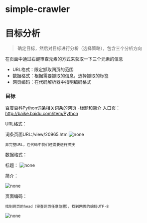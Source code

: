# simple-crawler


# 目标分析
>确定目标，然后对目标进行分析（选择策略），包含三个分析方向

在页面中通过右键审查元素的方式来获取一下三个元素的信息
  - URL格式：限定抓取网页的范围
  - 数据格式：根据需要抓取的信息，选择抓取的标签
  - 网页编码：在代码解析器中指明编码格式

### 目标
百度百科Python词条相关词条的网页 -标题和简介
入口页：http://baike.baidu.com/item/Python

URL格式：

   词条页面URL:/view/20965.htm
![none](http://omouah54e.bkt.clouddn.com/sipder/readme/URL.bmp)

    非完整URL，在代码中我们还需要进行拼接

数据格式：

   标题：
![none](http://omouah54e.bkt.clouddn.com/sipder/readme/%E6%A0%87%E9%A2%98.bmp)

   简介：

![none](http://omouah54e.bkt.clouddn.com/sipder/readme/%E7%AE%80%E4%BB%8B.bmp)

页面编码：

    找到网页的head（审查网页任意位置），找到网页的编码UTF-8
![none](http://omouah54e.bkt.clouddn.com/sipder/readme/page_encode.bmp)